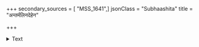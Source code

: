 +++
secondary_sources = [ "MSS_1641",]
jsonClass = "Subhaashita"
title = "अन्तर्मलिनदेहेन"

+++

<details><summary>Text</summary>

अन्तर्मलिनदेहेन बहिराह्लादकारिणा।  
महाकालफलेनेव कः खलेन न वञ्चितः॥
</details>
